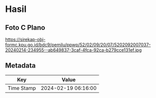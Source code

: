 # Hasil

## Foto C Plano

https://sirekap-obj-formc.kpu.go.id/bdc9/pemilu/ppwp/52/02/09/20/07/5202092007037-20240214-234955--ab649837-3caf-4fca-92ca-b279cce131ef.jpg


## Metadata

| Key        | Value               |
| ---------- | ------------------- |
| Time Stamp | 2024-02-19 06:16:00 |



